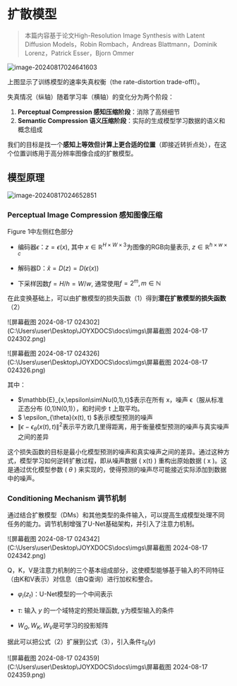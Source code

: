 # 扩散模型

> 本篇内容基于论文High-Resolution Image Synthesis with Latent Diffusion Models，Robin Rombach，Andreas Blattmann，Dominik Lorenz，Patrick Esser，Bjorn Ommer

![image-20240817024641603](C:\Users\user\Desktop\JOYXDOCS\docs\imgs\image-20240817024641603.png)

上图显示了训练模型的速率失真权衡（the rate-distortion trade-offl）。

 失真情况（纵轴）随着学习率（横轴）的变化分为两个阶段：

1. **Perceptual Compression 感知压缩阶段**：消除了高频细节
2. **Semantic Compression 语义压缩阶段**：实际的生成模型学习数据的语义和概念组成

我们的目标是找一个**感知上等效但计算上更合适的位置**（即接近转折点处），在这个位置训练用于高分辨率图像合成的扩散模型。

## 模型原理

![image-20240817024652851](C:\Users\user\Desktop\JOYXDOCS\docs\imgs\image-20240817024652851.png)

[^Figure 1]: 模型结构原理图

### Perceptual Image Compression 感知图像压缩

Figure 1中左侧红色部分

- 编码器$\epsilon$：$z = \epsilon(x)$, 其中 $x\in \mathbb{R}^{H\times W\times 3}$为图像的RGB向量表示, $z\in \mathbb{R}^{h\times w\times c}$
- 解码器D：$\hat{x} = D(z) = D(\epsilon(x))$

- 下采样因数$f = H/h = W/w$, 通常使用$f = 2^m, m\in\mathbb{N}$

在此变换基础上，可以由扩散模型的损失函数（1）得到**潜在扩散模型的损失函数**（2）

![屏幕截图 2024-08-17 024302](C:\Users\user\Desktop\JOYXDOCS\docs\imgs\屏幕截图 2024-08-17 024302.png)

![屏幕截图 2024-08-17 024326](C:\Users\user\Desktop\JOYXDOCS\docs\imgs\屏幕截图 2024-08-17 024326.png)

其中：

- $\mathbb{E}_{x,\epsilon\sim\Nu(0,1),t}$表示在所有 x，噪声 ϵ（服从标准正态分布 (0,1)N(0,1)），和时间步 t 上取平均。
- $ \epsilon_{\theta}(x(t), t) $表示模型预测的噪声
- $\|\epsilon - \epsilon_{\theta}(x(t), t)\|^2$表示平方欧几里得距离，用于衡量模型预测的噪声与真实噪声之间的差异

这个损失函数的目标是最小化模型预测的噪声和真实噪声之间的差异。通过这种方式，模型学习如何逆转扩散过程，即从噪声数据 \( x(t) \) 重构出原始数据 \( x \)。这是通过优化模型参数 \( $\theta$ \) 来实现的，使得预测的噪声尽可能接近实际添加到数据中的噪声。

### Conditioning Mechanism 调节机制

通过结合扩散模型（DMs）和其他类型的条件输入，可以提高生成模型处理不同任务的能力。调节机制增强了U-Net基础架构，并引入了注意力机制。

![屏幕截图 2024-08-17 024342](C:\Users\user\Desktop\JOYXDOCS\docs\imgs\屏幕截图 2024-08-17 024342.png)

Q，K，V是注意力机制的三个基本组成部分，这使模型能够基于输入的不同特征（由K和V表示）对信息（由Q查询）进行加权和整合。

- $\varphi_i(z_t)$：U-Net模型的一个中间表示

- $\tau$: 输入 *y* 的一个域特定的预处理函数, y为模型输入的条件
- $W_Q,W_K,W_V$是可学习的投影矩阵

据此可以把公式（2）扩展到公式（3），引入条件$\tau_{\theta}(y)$

![屏幕截图 2024-08-17 024359](C:\Users\user\Desktop\JOYXDOCS\docs\imgs\屏幕截图 2024-08-17 024359.png)
